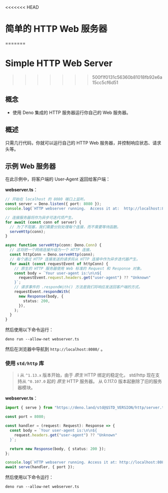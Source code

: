 <<<<<<< HEAD
# 简单的 HTTP Web 服务器
=======
# Simple HTTP Web Server
>>>>>>> 500f1f0131c56360b81018fb92e6a15cc5cf6d51

## 概念

- 使用 Deno 集成的 HTTP 服务器运行你自己的 Web 服务器。

## 概述

只需几行代码，你就可以运行自己的 HTTP Web 服务器，并控制响应状态、请求头等。

## 示例 Web 服务器

在此示例中，将客户端的 User-Agent 返回给客户端：

**webserver.ts**：

```ts
// 开始在 localhost 的 8080 端口上监听。
const server = Deno.listen({ port: 8080 });
console.log(`HTTP webserver running.  Access it at:  http://localhost:8080/`);

// 连接服务器将作为异步可迭代项产生。
for await (const conn of server) {
  // 为了不阻塞，我们需要分别处理每个连接，而不需要等待函数。
  serveHttp(conn);
}

async function serveHttp(conn: Deno.Conn) {
  // 这将把一个网络连接升级为一个 HTTP 连接。
  const httpConn = Deno.serveHttp(conn);
  // 每个通过 HTTP 连接发送的请求将从 HTTP 连接中作为异步迭代器产生。
  for await (const requestEvent of httpConn) {
    // 原生的 HTTP 服务器使用 Web 标准的 Request 和 Response 对象。
    const body = `Your user-agent is:\n\n${
      requestEvent.request.headers.get("user-agent") ?? "Unknown"
    }`;
    // 请求事件的 .respondWith() 方法是我们将响应发送回客户端的方式。
    requestEvent.respondWith(
      new Response(body, {
        status: 200,
      }),
    );
  }
}
```

然后使用以下命令运行：

```shell
deno run --allow-net webserver.ts
```

然后在浏览器中导航到 `http://localhost:8080/` 。

### 使用 `std/http` 库

> ℹ️ 从 `^1.13.x` 版本开始，由于 _原生_ HTTP 绑定的稳定化， std/http 现在支持从
> `^0.107.0` 起的 _原生_ HTTP 服务器。 从 0.117.0 版本起删除了旧的服务器模块。

**webserver.ts**：

```ts
import { serve } from "https://deno.land/std@$STD_VERSION/http/server.ts";

const port = 8080;

const handler = (request: Request): Response => {
  const body = `Your user-agent is:\n\n${
    request.headers.get("user-agent") ?? "Unknown"
  }`;

  return new Response(body, { status: 200 });
};

console.log(`HTTP webserver running. Access it at: http://localhost:8080/`);
await serve(handler, { port });
```

然后使用以下命令运行：

```shell
deno run --allow-net webserver.ts
```

